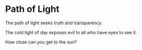 # Path of Light
The path of light seeks truth and transparency.

The cold light of day exposes evil to all who have eyes to see it.

How close can *you* get to the sun?
